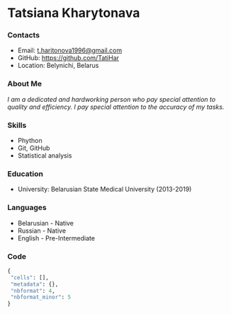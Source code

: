 # Tatsiana Kharytonava

### Contacts
+ Email: t.haritonova1996@gmail.com
+ GitHub: https://github.com/TatiHar
+ Location: Belynichi, Belarus

### About Me
*I am a dedicated and hardworking person who pay special attention to quality and efficiency. I pay special attention to the accuracy of my tasks.*

### Skills
+ Phython
+ Git, GitHub
+ Statistical analysis
### Education
+ University: Belarusian State Medical University (2013-2019)

### Languages
+ Belarusian - Native
+ Russian - Native
+ English - Pre-Intermediate 

### Code 
```python
{
 "cells": [],
 "metadata": {},
 "nbformat": 4,
 "nbformat_minor": 5
}